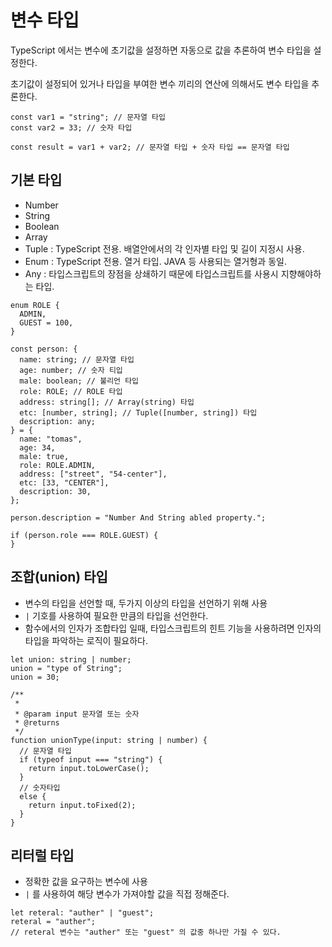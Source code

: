 # 변수 타입

TypeScript 에서는 변수에 초기값을 설정하면 자동으로 값을 추론하여 변수 타입을 설정한다.

초기값이 설정되어 있거나 타입을 부여한 변수 끼리의 연산에 의해서도 변수 타입을 추론한다.

```tsx
const var1 = "string"; // 문자열 타입
const var2 = 33; // 숫자 타입

const result = var1 + var2; // 문자열 타입 + 숫자 타입 == 문자열 타입
```

## 기본 타입

- Number
- String
- Boolean
- Array
- Tuple : TypeScript 전용. 배열안에서의 각 인자별 타입 및 길이 지정시 사용.
- Enum : TypeScript 전용. 열거 타입. JAVA 등 사용되는 열거형과 동일.
- Any : 타입스크립트의 장점을 상쇄하기 때문에 타입스크립트를 사용시 지향해야하는 타입.

```tsx
enum ROLE {
  ADMIN,
  GUEST = 100,
}

const person: {
  name: string; // 문자열 타입
  age: number; // 숫자 티입
  male: boolean; // 불리언 타입
  role: ROLE; // ROLE 타입
  address: string[]; // Array(string) 타입
  etc: [number, string]; // Tuple([number, string]) 타입
  description: any;
} = {
  name: "tomas",
  age: 34,
  male: true,
  role: ROLE.ADMIN,
  address: ["street", "54-center"],
  etc: [33, "CENTER"],
  description: 30,
};

person.description = "Number And String abled property.";

if (person.role === ROLE.GUEST) {
}
```

## 조합(union) 타입

- 변수의 타입을 선언할 때, 두가지 이상의 타입을 선언하기 위해 사용
- `|` 기호를 사용하여 필요한 만큼의 타입을 선언한다.
- 함수에서의 인자가 조합타입 일때, 타입스크립트의 힌트 기능을 사용하려면 인자의 타입을 파악하는 로직이 필요하다.

```tsx
let union: string | number;
union = "type of String";
union = 30;

/**
 *
 * @param input 문자열 또는 숫자
 * @returns
 */
function unionType(input: string | number) {
  // 문자열 타입
  if (typeof input === "string") {
    return input.toLowerCase();
  }
  // 숫자타입
  else {
    return input.toFixed(2);
  }
}
```

## 리터럴 타입

- 정확한 값을 요구하는 변수에 사용
- `|` 를 사용하여 해당 변수가 가져야할 값을 직접 정해준다.

```tsx
let reteral: "auther" | "guest";
reteral = "auther";
// reteral 변수는 "auther" 또는 "guest" 의 값중 하나만 가질 수 있다.
```
